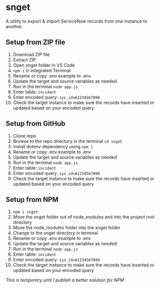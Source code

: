 # snget
A utility to export &amp; import ServiceNow records from one instance to another.

## Setup from ZIP file
1. Download ZIP file
2. Extract ZIP
3. Open snget folder in VS Code
4. ```npm i``` in integrated Terminal
5. Rename or copy .env.example to .env
6. Update the target and source variables as needed
7. Run in the terminal ```node app.js```
8. Enter table:  ```incident```
9. Enter encoded query:  ```sys_id=A1234567890```
10. Check the target instance to make sure the records have inserted or updated based on your encoded query

## Setup from GitHub
1. Clone repo
2. Browse to the repo directory in the terminal ```cd snget```
3. Install dotenv dependency using ```npm i```
4. Rename or copy .env.example to .env
5. Update the target and source variables as needed
6. Run in the terminal ```node app.js```
7. Enter table:  ```incident```
8. Enter encoded query:  ```sys_id=A1234567890```
9. Check the target instance to make sure the records have inserted or updated based on your encoded query

## Setup from NPM
1. ```npm i snget```
2. Move the snget folder out of node_modules and into the project root directory
3. Move the node_modules folder into the snget folder
4. Change to the snget directory in terminal
5. Rename or copy .env.example to .env
6. Update the target and source variables as needed
7. Run in the terminal ```node app.js```
8. Enter table:  ```incident``` 
9. Enter encoded query:  ```sys_id=A1234567890```
10. Check the target instance to make sure the records have inserted or updated based on your encoded query

_This is temporary until I publish a better solution for NPM_
